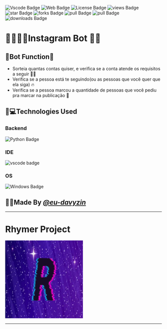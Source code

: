 ![Vscode Badge](https://img.shields.io/badge/Made%20for-VSCode-1f425f.svg) ![Web Badge](https://img.shields.io/website-up-down-green-red/http/monip.org.svg) ![License Badge](https://img.shields.io/github/license/eu-davyzin/periodic-table.svg) ![views Badge](https://img.shields.io/github/watchers/eu-davyzin/periodic-table.svg) ![star Badge](https://img.shields.io/github/stars/eu-davyzin/periodic-table.svg) ![forks Badge](https://img.shields.io/github/forks/eu-davyzin/periodic-table.svg) ![pull Badge](https://img.shields.io/github/issues-pr/eu-davyzin/periodic-table.svg) ![pull Badge](https://img.shields.io/github/issues-pr-closed/eu-davyzin/periodic-table.svg) ![downloads Badge](https://img.shields.io/github/downloads/eu-davyzin/periodic-table/total.svg)

# 👨‍💻🐱‍👤Instagram Bot 🤖👾
## 📜Bot Function🧾
- Sorteia quantas contas quiser, e verifica se a conta atende os requisitos a seguir 🐱‍👤
- Verifica se a pessoa está te seguindo(ou as pessoas que você quer que ela siga) 🔥
- Verifica se a pessoa marcou a quantidade de pessoas que você pediu pra marcar na publicação 🌌

## 🚀💻Technologies Used
### Backend
![Python Badge](https://img.shields.io/badge/Python-3776AB?style=for-the-badge&logo=python&logoColor=white) 
### IDE
![vscode badge](https://img.shields.io/badge/Visual_Studio_Code-0078D4?style=for-the-badge&logo=visual%20studio%20code&logoColor=white) 
### OS
![Windows Badge](https://img.shields.io/badge/Windows-0078D6?style=for-the-badge&logo=windows&logoColor=white)

## 👨‍💻Made By [*@eu-davyzin*](https://eu-davyzin.github.io/mypage/)

---
# Rhymer Project

![Rhymer](https://github.com/eu-davyzin/Bot-Sorteio-Instagram/blob/main/rhymer.png)

---
